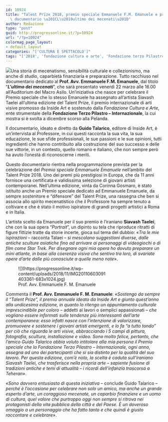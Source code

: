 ```yaml
---
id: 10924
title: "Talent Prize 2018, premio speciale Emmanuele F.M. Emanuele e proiezione del\
  \ documentario \u201CL\u2019ultimo dei mecenati\u201D"
author: Redazione
type: "post"
guid: http://progressonline.it/?p=10924
url: "/?p=10924"
colormag_page_layout:
- default_layout
categories: "['CULTURA E SPETTACOLO']"
tags: "['2018', 'fondazione cultura e arte', 'Fondazione terzo Pilastro', 'portrait', 'talent prize']"
---
```


![](https://progressonline.it/wp-content/uploads/2019/03/2_INVITO-evento-Premio-Speciale-Emanuele-e-proiezione-Ultimo-dei-Mecenati-NUOVA-DEADLINE-PER-CONFERMA_22-marzo-2019.png)Una storia di mecenatismo, sensibilità culturale e collezionismo, ma anche di studio, caparbietà finanziaria e preparazione. Tutto racchiuso nel documentario dedicato al **Prof. Avv. Emmanuele F.M. Emanuele**, dal titolo “***L’ultimo dei mecenati***”, che sarà presentato venerdì 22 marzo alle 16.00 all’Auditorium del Macro Asilo. Un’iniziativa che nasce per celebrare il Premio speciale che lo stesso Emanuele ha assegnato all’artista Siavash Taelei all’ultima edizione del Talent Prize, il premio internazionale di arti visive promosso da Inside Art e sostenuto dalla *Fondazione Cultura e Arte*, ente strumentale della **Fondazione Terzo Pilastro – Internazionale**, la cui mostra si è svolta a dicembre scorso alla Pelanda.

Il documentario, ideato e diretto da **Guido Talarico**, editore di Inside Art, è un’intervista al Professore, in cui questi racconta la sua vita, la sua educazione, le sue sfide professionali, le sue passioni e le sue opinioni, tutti ingredienti che hanno contribuito alla costruzione del suo successo e delle sue vittorie, in un contesto, quello romano e italiano, che non sempre però ha avuto l’onestà di riconoscerne i meriti.

Questo documentario rientra nella programmazione prevista per la celebrazione del *Premio speciale Emmanuele Emanuele* nell’ambito del Talent Prize 2018. Uno dei premi più prestigiosi in Europa, che da 11 anni fornisce una certificata e validissima selezione di giovani artisti contemporanei. Nell’ultima edizione, vinta da Corinna Gosmaro, è stato istituito anche un Premio speciale dedicato ad Emmanuele Emanuele, da sempre sostenitore e “difensore” del Talent Prize, una rassegna che ben si associa allo spirito mecenatistico che il Professore ha sempre tenuto a coltivare e che è stato il motivo ispiratore di grandi progetti artistici a Roma e in Italia.

L’artista scelto da Emanuele per il suo premio è l’iraniano **Siavash Taelei**, che con la sua opera “*Portrait*”, un dipinto su tela che riproduce ritratti di figure fittizie tratte da storie incerte, gioca sul tema del dubbio: «*Tra le mie ispirazioni* – racconta Talaei – *si mescolano suggestioni diverse, dalle antiche sculture asiatiche fino ad arrivare ai personaggi di videogiochi o di film come Star Trek. Per disegnare ogni mia opera ho dovuto preparare un mini atlante, in base alla coerenza visiva che sentivo tra loro, di svariate opere d’arte dalle più conosciute a quelle meno note*».

<figure aria-describedby="caption-attachment-10234" class="wp-caption alignright" id="attachment_10234" style="width: 288px">![](https://progressonline.it/wp-content/uploads/2018/11/IMG20110603091403361-683x1024.jpg)<figcaption class="wp-caption-text" id="caption-attachment-10234">Prof. Avv. Emmanuele F. M. Emanuele</figcaption></figure>

Commenta il **Prof. Avv. Emmanuele F. M. Emanuele**: «*Sostengo da sempre il “Talent Prize”, il premio annuale ideato da Inside Art e giunto quest’anno alla undicesima edizione, in quanto lo ritengo un appuntamento culturale imprescindibile per coloro* – addetti ai lavori o semplici appassionati – *che vogliano essere informati sulle tendenze più interessanti dell’arte contemporanea: esso infatti nasce con l’intenzione di valorizzare, promuovere e sostenere i giovani artisti emergenti, e lo fa “a tutto tondo” per ciò che riguarda le arti visive, abbracciando i 5 campi di pittura, fotografia, scultura, installazione e video. Sono molto felice, pertanto, che l’amico Guido Talarico abbia voluto intitolare alla mia persona il Premio speciale che la Fondazione Terzo Pilastro – Internazionale, ogni anno, assegna ad uno dei partecipanti che si sia distinto per la qualità del suo lavoro. Per questa edizione, com’è noto, la scelta è caduta sull’iraniano Siavash Taelei, che trasferisce nella propria arte – sapiente fusione di tradizioni antiche e temi di attualità – i ricordi dell’infanzia trascorsa a Teheran*».

«*Sono davvero entusiasta di questa iniziativa* – conclude Guido Talarico – *perché è l’occasione per celebrare non solo un amico, ma anche un grande esperto d’arte, un coraggioso mecenate, un caparbio finanziere e un uomo di cultura, quel valore che purtroppo oggi non sempre si ritrova nei protagonisti della vita pubblica della città e del Paese. È un doveroso omaggio a un personaggio che ha fatto tanto e che quindi è giusto raccontare e celebrare*».